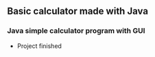 ## Basic calculator made with Java

### Java simple calculator program with GUI

* Project finished
